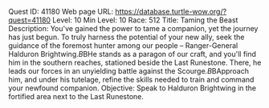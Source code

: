 Quest ID: 41180
Web page URL: https://database.turtle-wow.org/?quest=41180
Level: 10
Min Level: 10
Race: 512
Title: Taming the Beast
Description: You've gained the power to tame a companion, yet the journey has just begun. To truly harness the potential of your new ally, seek the guidance of the foremost hunter among our people – Ranger-General Halduron Brightwing.$B$BHe stands as a paragon of our craft, and you'll find him in the southern reaches, stationed beside the Last Runestone. There, he leads our forces in an unyielding battle against the Scourge.$B$BApproach him, and under his tutelage, refine the skills needed to train and command your newfound companion.
Objective: Speak to Halduron Brightwing in the fortified area next to the Last Runestone.
